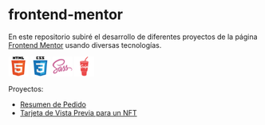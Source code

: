 # frontend-mentor
En este repositorio subiré el desarrollo de diferentes proyectos de la página [Frontend Mentor](https://www.frontendmentor.io/home) usando diversas tecnologías.

[<img src="https://raw.githubusercontent.com/devicons/devicon/master/icons/html5/html5-original-wordmark.svg" alt="html5" width="40" height="40"/>](#)
[<img src="https://raw.githubusercontent.com/devicons/devicon/master/icons/css3/css3-original-wordmark.svg" alt="css3" width="40" height="40"/>](#)
[<img src="https://raw.githubusercontent.com/devicons/devicon/master/icons/sass/sass-original.svg" alt="sass" width="40" height="40"/>](#)
[<img src="https://raw.githubusercontent.com/devicons/devicon/master/icons/gulp/gulp-plain.svg" alt="gulp" width="40" height="40"/>](#)

Proyectos:

* [Resumen de Pedido](https://sdann26.github.io/frontend-mentor/order-summary-component-main/)
* [Tarjeta de Vista Previa para un NFT](https://sdann26.github.io/frontend-mentor/nft-preview-card-component-main/)
